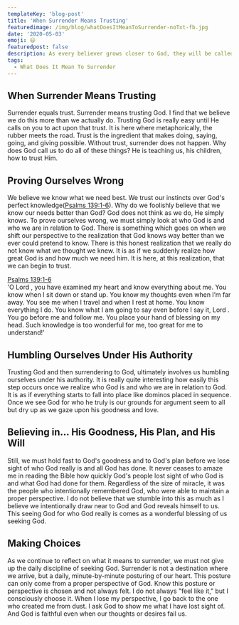 ```yaml
---
templateKey: 'blog-post'
title: 'When Surrender Means Trusting'
featuredimage: /img/blog/whatDoesItMeanToSurrender-noTxt-fb.jpg
date: '2020-05-03'
emoji: 😃
featuredpost: false
description: As every believer grows closer to God, they will be called to deeper levels of surrender. Here we talk about when surrender means saying.
tags:
  - What Does It Mean To Surrender
---
```


## When Surrender Means Trusting

Surrender equals trust. Surrender means trusting God. I find that we believe we do this more than we actually do. Trusting God is really easy until He calls on you to act upon that trust. It is here where metaphorically, the rubber meets the road. Trust is the ingredient that makes doing, saying, going, and giving possible. Without trust, surrender does not happen. Why does God call us to do all of these things? He is teaching us, his children, how to trust Him.

## Proving Ourselves Wrong

We believe we know what we need best. We trust our instincts over God's perfect knowledge([Psalms 139:1-6](https://my.bible.com/bible/116/PSA.139.1-6)). Why do we foolishly believe that we know our needs better than God? God does not think as we do, He simply knows. To prove ourselves wrong, we must simply look at who God is and who we are in relation to God. There is something which goes on when we shift our perspective to the realization that God knows way better than we ever could pretend to know. There is this honest realization that we really do not know what we thought we knew. It is as if we suddenly realize how great God is and how much we need him. It is here, at this realization, that we can begin to trust.

[Psalms 139:1-6](https://my.bible.com/bible/116/PSA.139.1-6)<br />
'O Lord , you have examined my heart and know everything about me. You know when I sit down or stand up. You know my thoughts even when I’m far away. You see me when I travel and when I rest at home. You know everything I do. You know what I am going to say even before I say it, Lord . You go before me and follow me. You place your hand of blessing on my head. Such knowledge is too wonderful for me, too great for me to understand!'

## Humbling Ourselves Under His Authority

Trusting God and then surrendering to God, ultimately involves us humbling ourselves under his authority. It is really quite interesting how easily this step occurs once we realize who God is and who we are in relation to God. It is as if everything starts to fall into place like dominos placed in sequence. Once we see God for who he truly is our grounds for argument seem to all but dry up as we gaze upon his goodness and love.

## Believing in... His Goodness, His Plan, and His Will

Still, we must hold fast to God's goodness and to God's plan before we lose sight of who God really is and all God has done. It never ceases to amaze me in reading the Bible how quickly God's people lost sight of who God is and what God had done for them. Regardless of the size of miracle, it was the people who intentionally remembered God, who were able to maintain a proper perspective. I do not believe that we stumble into this as much as I believe we intentionally draw near to God and God reveals himself to us. This seeing God for who God really is comes as a wonderful blessing of us seeking God.

## Making Choices

As we continue to reflect on what it means to surrender, we must not give up the daily discipline of seeking God. Surrender is not a destination where we arrive, but a daily, minute-by-minute posturing of our heart. This posture can only come from a proper perspective of God. Know this posture or perspective is chosen and not always felt. I do not always "feel like it," but I consciously choose it. When I lose my perspective, I go back to the one who created me from dust. I ask God to show me what I have lost sight of. And God is faithful even when our thoughts or desires fail us.
